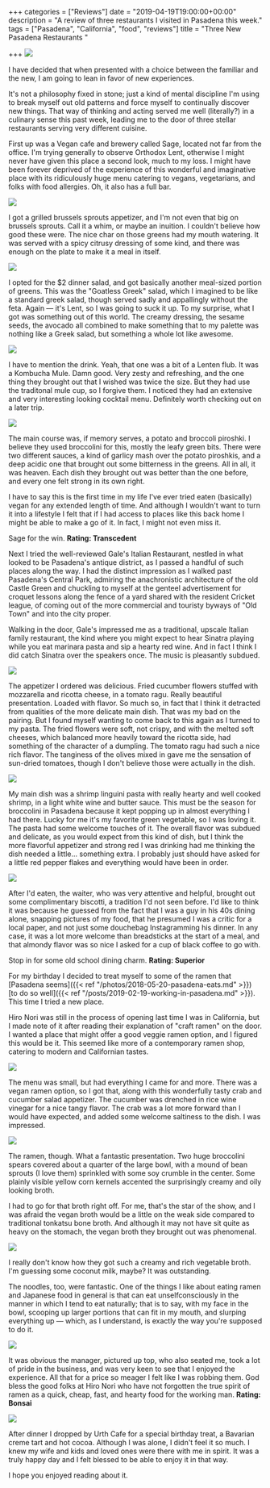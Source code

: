 +++
categories = ["Reviews"]
date = "2019-04-19T19:00:00+00:00"
description = "A review of three restaurants I visited in Pasadena this week."
tags = ["Pasadena", "California", "food", "reviews"]
title = "Three New Pasadena Restaurants "

+++
![](https://res.cloudinary.com/tobyblog/image/upload/v1555717674/img/ABB60CD5-A457-4710-A103-8E22A15D25DC.jpg)

I have decided that when presented with a choice between the familiar and the new, I am going to lean in favor of new experiences.
<!--more-->

It's not a philosophy fixed in stone; just a kind of mental discipline I'm using to break myself out old patterns and force myself to continually discover new things. That way of thinking and acting served me well (literally?) in a culinary sense this past week, leading me to the door of three stellar restaurants serving very different cuisine. 

First up was a Vegan cafe and brewery called Sage, located not far from the office. I'm trying generally to observe Orthodox Lent, otherwise I might never have given this place a second look, much to my loss. I might have been forever deprived of the experience of this wonderful and imaginative place with its ridiculously huge menu catering to vegans, vegetarians, and folks with food allergies. Oh, it also has a full bar.

![](https://res.cloudinary.com/tobyblog/image/upload/v1555717432/img/1EB7C2A4-80DC-416E-AC6B-3A52C50EA52B.jpg)

I got a grilled brussels sprouts appetizer, and I'm not even that big on brussels sprouts. Call it a whim, or maybe an inuition. I couldn't believe how good these were. The nice char on those greens had my mouth watering. It was served with a spicy citrusy dressing of some kind, and there was enough on the plate to make it a meal in itself.

![](https://res.cloudinary.com/tobyblog/image/upload/v1555717453/img/75CCF1F1-C6B0-4F37-BA65-785DA928CDEE.jpg)

I opted for the $2 dinner salad, and got basically another meal-sized portion of greens. This was the "Goatless Greek" salad, which I imagined to be like a standard greek salad, though served sadly and appallingly without the feta. Again — it's Lent, so I was going to suck it up. To my surprise, what I got was something out of this world. The creamy dressing, the sesame seeds, the avocado all combined to make something that to my palette was nothing like a Greek salad, but something a whole lot like awesome. 

![](https://res.cloudinary.com/tobyblog/image/upload/v1555717481/img/50E90188-FD8D-4AC8-BFA0-2A6FE2612781.jpg)

I have to mention the drink. Yeah, that one was a bit of a Lenten flub. It was a Kombucha Mule. Damn good. Very zesty and refreshing, and the one thing they brought out that I wished was twice the size. But they had use the traditonal mule cup, so I forgive them. I noticed they had an extensive and very interesting looking cocktail menu. Definitely worth checking out on a later trip.

![](https://res.cloudinary.com/tobyblog/image/upload/v1555717503/img/EDFAC28A-3EA7-4B9C-9CA5-FC46755895A4.jpg)

The main course was, if memory serves, a potato and broccoli piroshki. I believe they used broccolini for this, mostly the leafy green bits. There were two different sauces, a kind of garlicy mash over the potato piroshkis, and a deep acidic one that brought out some bitterness in the greens. All in all, it was heaven. Each dish they brought out was better than the one before, and every one felt strong in its own right.

I have to say this is the first time in my life I've ever tried eaten (basically) vegan for any extended length of time. And although I wouldn't want to turn it into a lifestyle I felt that if I had access to places like this back home I might be able to make a go of it. In fact, I might not even miss it.

Sage for the win. **Rating: Transcedent**

Next I tried the well-reviewed Gale's Italian Restaurant, nestled in what looked to be Pasadena's antique district, as I passed a handful of such places along the way. I had the distinct impression as I walked past Pasadena's Central Park, admiring the anachronistic architecture of the old Castle Green and chuckling to myself at the genteel advertisement for croquet lessons along the fence of a yard shared with the resident Cricket league, of coming out of the more commercial and touristy byways of "Old Town" and into the city proper.

Walking in the door, Gale's impressed me as a traditional, upscale Italian family restaurant, the kind where you might expect to hear Sinatra playing while you eat marinara pasta and sip a hearty red wine. And in fact I think I did catch Sinatra over the speakers once. The music is pleasantly subdued. 

![](https://res.cloudinary.com/tobyblog/image/upload/v1555717527/img/1E97760B-83DF-4AB0-BBEE-FA159D27131B.jpg)

The appetizer I ordered was delicious. Fried cucumber flowers stuffed with mozzarella and ricotta cheese, in a tomato ragu. Really beautiful presentation. Loaded with flavor. So much so, in fact that I think it detracted from qualities of the more delicate main dish. That was my bad on the pairing. But I found myself wanting to come back to this again as I turned to my pasta. The fried flowers were soft, not crispy, and with the melted soft cheeses, which balanced more heavily toward the ricotta side, had something of the character of a dumpling. The tomato ragu had such a nice rich flavor. The tanginess of the olives mixed in gave me the sensation of sun-dried tomatoes, though I don't believe those were actually in the dish.

![](https://res.cloudinary.com/tobyblog/image/upload/v1555717546/img/3792BE9D-B9FD-4693-9D1C-9587AE3B9080.jpg)

My main dish was a shrimp linguini pasta with really hearty and well cooked shrimp, in a light white wine and butter sauce. This must be the season for broccolini in Pasadena because it kept popping up in almost everything I had there. Lucky for me it's my favorite green vegetable, so I was loving it. The pasta had some welcome touches of it. The overall flavor was subdued and delicate, as you would expect from this kind of dish, but I think the more flavorful appetizer and strong red I was drinking had me thinking the dish needed a little… something extra. I probably just should have asked for a little red pepper flakes and everything would have been in order.

![](https://res.cloudinary.com/tobyblog/image/upload/v1555717564/img/5E77F102-CBA0-4A98-AE15-501652DDAA03.jpg)

After I'd eaten, the waiter, who was very attentive and helpful, brought out some complimentary biscotti, a tradition I'd not seen before. I'd like to think it was because he guessed from the fact that I was a guy in his 40s dining alone, snapping pictures of my food, that he presumed I was a critic for a local paper, and not just some douchebag Instagramming his dinner. In any case, it was a lot more welcome than breadsticks at the start of a meal, and that almondy flavor was so nice I asked for a cup of black coffee to go with.

Stop in for some old school dining charm. **Rating: Superior**

For my birthday I decided to treat myself to some of the ramen that [Pasadena seems]({{< ref "/photos/2018-05-20-pasadena-eats.md" >}}) [to do so well]({{< ref "/posts/2019-02-19-working-in-pasadena.md" >}}). This time I tried a new place. 

Hiro Nori was still in the process of opening last time I was in California, but I made note of it after reading their explanation of "craft ramen" on the door. I wanted a place that might offer a good veggie ramen option, and I figured this would be it. This seemed like more of a contemporary ramen shop, catering to modern and Californian tastes.

![](https://res.cloudinary.com/tobyblog/image/upload/a_0/v1555717587/img/8E7B9579-73FB-4513-8FD0-AE2E89AA014E.jpg)

The menu was small, but had everything I came for and more. There was a vegan ramen option, so I got that, along with this wonderfully tasty crab and cucumber salad appetizer. The cucumber was drenched in rice wine vinegar for a nice tangy flavor. The crab was a lot more forward than I would have expected, and added some welcome saltiness to the dish. I was impressed. 

![](https://res.cloudinary.com/tobyblog/image/upload/v1555717612/img/DDE53B20-8ECA-4EFD-8977-112FF60FD4D9.jpg)

The ramen, though. What a fantastic presentation. Two huge broccolini spears covered about a quarter of the large bowl, with a mound of bean sprouts (I love them) sprinkled with some soy crumble in the center. Some plainly visible yellow corn kernels accented the surprisingly creamy and oily looking broth. 

I had to go for that broth right off. For me, that's the star of the show, and I was afraid the vegan broth would be a little on the weak side compared to traditional tonkatsu bone broth. And although it may not have sit quite as heavy on the stomach, the vegan broth they brought out was phenomenal. 

![](https://res.cloudinary.com/tobyblog/image/upload/v1555717636/img/60078920-52E9-4AC0-8F44-79EAA854987E.jpg)

I really don't know how they got such a creamy and rich vegetable broth. I'm guessing some coconut milk, maybe? It was outstanding.

The noodles, too, were fantastic. One of the things I like about eating ramen and Japanese food in general is that can eat unselfconsciously in the manner in which I tend to eat naturally; that is to say, with my face in the bowl, scooping up larger portions that can fit in my mouth, and slurping everything up — which, as I understand, is exactly the way you're supposed to do it.

![](https://res.cloudinary.com/tobyblog/image/upload/v1555717655/img/F67127C1-961A-497E-A77A-A9C9CF238A42.jpg)

It was obvious the manager, pictured up top, who also seated me, took a lot of pride in the business, and was very keen to see that I enjoyed the experience. All that for a price so meager I felt like I was robbing them. God bless the good folks at Hiro Nori who have not forgotten the true spirit of ramen as a quick, cheap, fast, and hearty food for the working man. **Rating: Bonsai**

![](https://res.cloudinary.com/tobyblog/image/upload/v1555717696/img/B0E54015-DC76-4AB0-9492-44195376CFA8.jpg)

After dinner I dropped by Urth Cafe for a special birthday treat, a Bavarian creme tart and hot cocoa. Although I was alone, I didn't feel it so much. I knew my wife and kids and loved ones were there with me in spirit. It was a truly happy day and I felt blessed to be able to enjoy it in that way.

I hope you enjoyed reading about it.